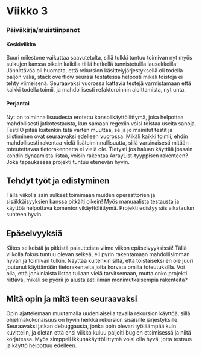 # Viikko 3

### Päiväkirja/muistiinpanot

#### Keskiviikko

Suuri milestone vaikuttaa saavutetulta, sillä tulkki tuntuu toimivan nyt myös sulkujen kanssa oikein kaikilla tällä hetkellä tunnistetuilla lausekkeilla!
Jännittävää oli huomata, että rekursion käsittelyjärjestyksellä oli todella paljon väliä,
stack overflow seurasi testatessa helposti mikäli toistoja ei tehty viimeisenä.
Seuraavaksi vuorossa kattavia testejä varmistamaan että kaikki todella toimii, ja mahdollisesti refaktoroinnin aloittamista, nyt unta.

#### Perjantai

Nyt on toiminnallisuudesta erotettu konsolikäyttöliittymä, joka helpottaa mahdollisesti jatkotestausta, kun samaan regexiin voisi toistaa useita sanoja.
TestiIO pitää kuitenkin tätä varten muuttaa, se ja jo mainitut testit ja siistiminen ovat seuraavaksi edelleen vuorossa. Mikäli kaikki toimii,
ehdin mahdollisesti rakentaa vielä lisätoiminnallisuutta, sillä varsinaisesti mitään toteutettavaa tietorakennetta ei vielä ole.
Tietysti jos haluan käyttää jossain kohdin dynaamista listaa, voisin rakentaa ArrayList-tyyppisen rakenteen? Joka tapauksessa projekti tuntuu etenevän hyvin.

## Tehdyt työt ja edistyminen

Tällä viikolla sain sulkeet toimimaan muiden operaattorien ja sisäkkäisyyksien kanssa pitkälti oikein!
Myös manuaalista testausta ja käyttöä helpottava komentorivikäyttöliittymä. Projekti edistyy siis aikataulun suhteen hyvin.

## Epäselvyyksiä

Kiitos selkeistä ja pitkistä palautteista viime viikon epäselvyyksissä! Tällä viikolla fokus tuntuu olevan selkeä, eli pyrin rakentamaan mahdollisimman
hyvän ja toimivan tulkin. Näyttää kuitenkin siltä, että toistaiseksi en ole juuri joutunut käyttämään tietorakenteita joita korvata omilla toteutuksilla.
Voi olla, että jonkinlaista listaa tullaan vielä tarvitsemaan, mutta onko projekti riittävä, mikäli se pyörii jo alusta asti ilman monimutkaisempia rakenteita?

## Mitä opin ja mitä teen seuraavaksi

Opin ajattelemaan muutamalla uudenlaisella tavalla rekursion käyttöä, sillä ohjelmakokonaisuus on hyvin herkkä rekursion sisäisille järjestyksille.
Seuraavaksi jatkan debuggausta, jonka opin olevan työläämpää kuin kuvittelin, ja oletan että ensi viikko kuluu paljolti bugien etsimisessä ja niitä korjatessa.
Myös simppeli ikkunakäyttöliittymä voisi olla hyvä, jotta testaus ja käyttö helpottuu edelleen.
